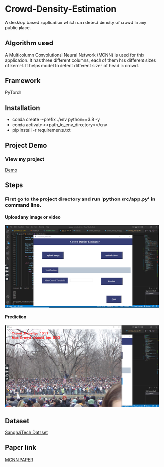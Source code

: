 # Crowd-Density-Estimation

A desktop based application which can detect density of crowd in any public place. 
## Algorithm used

A Multicolumn Convolutional Neural Network (MCNN) is used for this application. It has three different columns, each of them has different sizes of kernel. It helps model to detect 
different sizes of head in crowd. 

## Framework

PyTorch
## Installation

* conda create --prefix ./env python==3.8 -y
* conda activate <<path_to_env_directory>>/env
* pip install -r requirements.txt

## Project Demo

### View my project

[Demo](https://www.linkedin.com/posts/arnab-mitra-882756227_connections-computervision-datascience-activity-6959506473651490816-w4cI?utm_source=linkedin_share&utm_medium=member_desktop_web)
## Steps

### First go to the project directory and run 'python src/app.py' in command line.

#### Upload any image or video
![Take image](home_page.png)

#### Prediction
![Prediction](prediction.png)

## Dataset 

[SanghaiTech Dataset](https://www.kaggle.com/datasets/tthien/shanghaitech)

## Paper link
[MCNN PAPER](https://people.eecs.berkeley.edu/~yima/psfile/Single-Image-Crowd-Counting.pdf)

